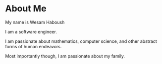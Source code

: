 # About Me

My name is Wesam Haboush

I am a software engineer.
 
I am passionate about mathematics, computer science, and other abstract forms of human endeavors.

Most importantly though, I am passionate about my family.
